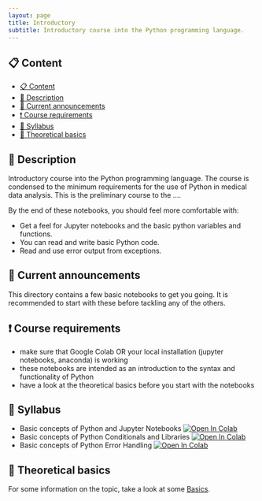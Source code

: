 ```yaml
---
layout: page
title: Introductory
subtitle: Introductory course into the Python programming language.
---
```


## 📋 Content
- [📋 Content](#-content)
- [📄 Description](#-description)
- [📣 Current announcements](#-current-announcements)
- [❗ Course requirements](#-course-requirements)
- [📒 Syllabus](#-syllabus)
- [📝 Theoretical basics](#-theoretical-basics)


## 📄 Description
Introductory course into the Python programming language. The course is condensed to the minimum requirements for the use of Python in medical data analysis. This is the preliminary course to the ....

By the end of these notebooks, you should feel more comfortable with:
- Get a feel for Jupyter notebooks and the basic python variables and functions.
- You can read and write basic Python code.
- Read and use error output from exceptions.


## 📣 Current announcements
This directory contains a few basic notebooks to get you going. It is recommended to start with these before tackling any of the others.


## ❗ Course requirements
- make sure that Google Colab OR your local installation (jupyter notebooks, anaconda) is working
- these notebooks are intended as an introduction to the syntax and functionality of Python
- have a look at the theoretical basics before you start with the notebooks 


## 📒 Syllabus
- Basic concepts of Python and Jupyter Notebooks <a href="https://colab.research.google.com/github/University-Clinic-of-Neuroradiology/python-bootcamp/blob/main/notebooks/Introductory/01.01-Getting-Started-with-Python-and-Jupyter-Notebooks.ipynb"><img src="https://colab.research.google.com/assets/colab-badge.svg" alt="Open In Colab"/></a>
- Basic concepts of Python Conditionals and Libraries <a href="https://colab.research.google.com/github/University-Clinic-of-Neuroradiology/python-bootcamp/blob/main/notebooks/Introductory/01.02-Python-Conditionals-and-Libraries.ipynb"><img src="https://colab.research.google.com/assets/colab-badge.svg" alt="Open In Colab"/></a>
- Basic concepts of Python Error Handling <a href="https://colab.research.google.com/github/University-Clinic-of-Neuroradiology/python-bootcamp/blob/main/notebooks/Introductory/01.03-Python-Error-Handling.ipynb"><img src="https://colab.research.google.com/assets/colab-badge.svg" alt="Open In Colab"/></a>


## 📝 Theoretical basics
For some information on the topic, take a look at some [Basics](./theoretical_basics/basics.md).
